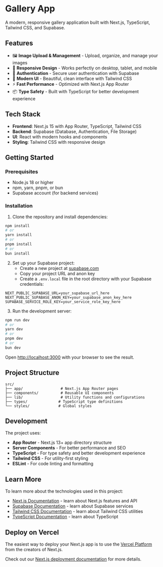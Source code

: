 # Gallery App

A modern, responsive gallery application built with Next.js, TypeScript, Tailwind CSS, and Supabase.

## Features

- 🖼️ **Image Upload & Management** - Upload, organize, and manage your images
- 📱 **Responsive Design** - Works perfectly on desktop, tablet, and mobile
- 🔐 **Authentication** - Secure user authentication with Supabase
- 🎨 **Modern UI** - Beautiful, clean interface with Tailwind CSS
- ⚡ **Fast Performance** - Optimized with Next.js App Router
- 📦 **Type Safety** - Built with TypeScript for better development experience

## Tech Stack

- **Frontend**: Next.js 15 with App Router, TypeScript, Tailwind CSS
- **Backend**: Supabase (Database, Authentication, File Storage)
- **UI**: React with modern hooks and components
- **Styling**: Tailwind CSS with responsive design

## Getting Started

### Prerequisites

- Node.js 18 or higher
- npm, yarn, pnpm, or bun
- Supabase account (for backend services)

### Installation

1. Clone the repository and install dependencies:

```bash
npm install
# or
yarn install
# or
pnpm install
# or
bun install
```

2. Set up your Supabase project:
   - Create a new project at [supabase.com](https://supabase.com)
   - Copy your project URL and anon key
   - Create a `.env.local` file in the root directory with your Supabase credentials:

```env
NEXT_PUBLIC_SUPABASE_URL=your_supabase_url_here
NEXT_PUBLIC_SUPABASE_ANON_KEY=your_supabase_anon_key_here
SUPABASE_SERVICE_ROLE_KEY=your_service_role_key_here
```

3. Run the development server:

```bash
npm run dev
# or
yarn dev
# or
pnpm dev
# or
bun dev
```

Open [http://localhost:3000](http://localhost:3000) with your browser to see the result.

## Project Structure

```
src/
├── app/                 # Next.js App Router pages
├── components/          # Reusable UI components
├── lib/                 # Utility functions and configurations
├── types/              # TypeScript type definitions
└── styles/             # Global styles
```

## Development

The project uses:

- **App Router** - Next.js 13+ app directory structure
- **Server Components** - For better performance and SEO
- **TypeScript** - For type safety and better development experience
- **Tailwind CSS** - For utility-first styling
- **ESLint** - For code linting and formatting

## Learn More

To learn more about the technologies used in this project:

- [Next.js Documentation](https://nextjs.org/docs) - learn about Next.js features and API
- [Supabase Documentation](https://supabase.com/docs) - learn about Supabase services
- [Tailwind CSS Documentation](https://tailwindcss.com/docs) - learn about Tailwind CSS utilities
- [TypeScript Documentation](https://www.typescriptlang.org/docs) - learn about TypeScript

## Deploy on Vercel

The easiest way to deploy your Next.js app is to use the [Vercel Platform](https://vercel.com/new?utm_medium=default-template&filter=next.js&utm_source=create-next-app&utm_campaign=create-next-app-readme) from the creators of Next.js.

Check out our [Next.js deployment documentation](https://nextjs.org/docs/app/building-your-application/deploying) for more details.
